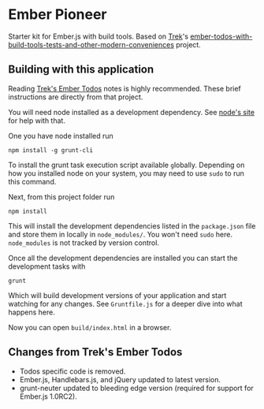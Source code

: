 # Ember Pioneer

Starter kit for Ember.js with build tools. Based on [Trek](https://github.com/trek)'s  [ember-todos-with-build-tools-tests-and-other-modern-conveniences](https://github.com/trek/ember-todos-with-build-tools-tests-and-other-modern-conveniences) project.

## Building with this application

Reading [Trek's Ember Todos](https://github.com/trek/ember-todos-with-build-tools-tests-and-other-modern-conveniences) notes is highly recommended. These brief instructions are directly from that project.

You will need node installed as a development dependency. See [node's
site](http://nodejs.org/) for help with that.

One you have node installed run

```shell
npm install -g grunt-cli
```

To install the grunt task execution script available `g`lobally. Depending on how you
installed node on your system, you may need to use `sudo` to run this command.

Next, from this project folder run

```shell 
npm install
```

This will install the development dependencies listed in the `package.json` file
and store them in locally in `node_modules/`. You won't need `sudo` here.
`node_modules` is not tracked by version control.

Once all the development dependencies are installed you can start the
development tasks with

```shell 
grunt
```

Which will build development versions of your application and start watching 
for any changes. See `Gruntfile.js` for a deeper dive into what happens here.

Now you can open `build/index.html` in a browser.

## Changes from Trek's Ember Todos

* Todos specific code is removed.
* Ember.js, Handlebars.js, and jQuery updated to latest version.
* grunt-neuter updated to bleeding edge version (required for support for Ember.js 1.0RC2).

